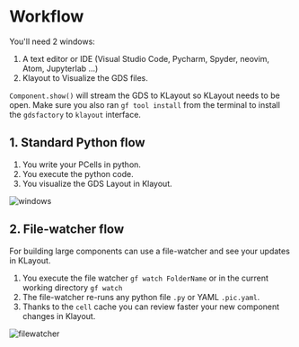 # Workflow

You'll need 2 windows:

1. A text editor or IDE (Visual Studio Code, Pycharm, Spyder, neovim, Atom, Jupyterlab ...)
2. Klayout to Visualize the GDS files.

`Component.show()` will stream the GDS to KLayout so KLayout needs to be open.
Make sure you also ran `gf tool install` from the terminal to install the `gdsfactory` to `klayout` interface.


## 1. Standard Python flow

1. You write your PCells in python.
2. You execute the python code.
3. You visualize the GDS Layout in Klayout.

![windows](https://i.imgur.com/ZHEAotn.png)


## 2. File-watcher flow

For building large components can use a file-watcher and see your updates in KLayout.

1. You execute the file watcher `gf watch FolderName` or in the current working directory `gf watch`
2. The file-watcher re-runs any python file `.py` or YAML `.pic.yaml`.
3. Thanks to the `cell` cache you can review faster your new component changes in Klayout.

![filewatcher](https://i.imgur.com/WWUHQNe.png)
